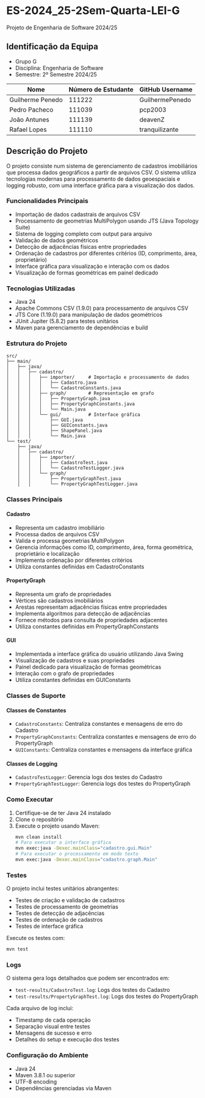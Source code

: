 # ES-2024_25-2Sem-Quarta-LEI-G
Projeto de Engenharia de Software 2024/25

## Identificação da Equipa
- Grupo G
- Disciplina: Engenharia de Software
- Semestre: 2º Semestre 2024/25

| Nome             | Número de Estudante | GitHub Username |
|------------------|---------------------|-----------------|
| Guilherme Penedo | 111222              | GuilhermePenedo |
| Pedro Pacheco    | 111039              | pcp2003         |
| João Antunes     | 111139              | deavenZ         |
| Rafael Lopes     | 111110              | tranquilizante  |


## Descrição do Projeto
O projeto consiste num sistema de gerenciamento de cadastros imobiliários que processa dados geográficos a partir de arquivos CSV. O sistema utiliza tecnologias modernas para processamento de dados geoespaciais e logging robusto, com uma interface gráfica para a visualização dos dados.

### Funcionalidades Principais
- Importação de dados cadastrais de arquivos CSV
- Processamento de geometrias MultiPolygon usando JTS (Java Topology Suite)
- Sistema de logging completo com output para arquivo
- Validação de dados geométricos
- Detecção de adjacências físicas entre propriedades
- Ordenação de cadastros por diferentes critérios (ID, comprimento, área, proprietário)
- Interface gráfica para visualização e interação com os dados
- Visualização de formas geométricas em painel dedicado

### Tecnologias Utilizadas
- Java 24
- Apache Commons CSV (1.9.0) para processamento de arquivos CSV
- JTS Core (1.19.0) para manipulação de dados geométricos
- JUnit Jupiter (5.8.2) para testes unitários
- Maven para gerenciamento de dependências e build

### Estrutura do Projeto
```
src/
├── main/
│   ├── java/
│   │   ├── cadastro/
│   │   │   ├── importer/     # Importação e processamento de dados
│   │   │   │   ├── Cadastro.java
│   │   │   │   └── CadastroConstants.java
│   │   │   ├── graph/        # Representação em grafo
│   │   │   │   ├── PropertyGraph.java
│   │   │   │   ├── PropertyGraphConstants.java
│   │   │   │   └── Main.java
│   │   │   └── gui/          # Interface gráfica
│   │   │       ├── GUI.java
│   │   │       ├── GUIConstants.java
│   │   │       ├── ShapePanel.java
│   │   │       └── Main.java
└── test/
    ├── java/
    │   ├── cadastro/
    │   │   ├── importer/
    │   │   │   ├── CadastroTest.java
    │   │   │   └── CadastroTestLogger.java
    │   │   └── graph/
    │   │       ├── PropertyGraphTest.java
    │   │       └── PropertyGraphTestLogger.java
```

### Classes Principais

#### Cadastro
- Representa um cadastro imobiliário
- Processa dados de arquivos CSV
- Valida e processa geometrias MultiPolygon
- Gerencia informações como ID, comprimento, área, forma geométrica, proprietário e localização
- Implementa ordenação por diferentes critérios
- Utiliza constantes definidas em CadastroConstants

#### PropertyGraph
- Representa um grafo de propriedades
- Vértices são cadastros imobiliários
- Arestas representam adjacências físicas entre propriedades
- Implementa algoritmos para detecção de adjacências
- Fornece métodos para consulta de propriedades adjacentes
- Utiliza constantes definidas em PropertyGraphConstants

#### GUI
- Implementada a interface gráfica do usuário utilizando Java Swing
- Visualização de cadastros e suas propriedades
- Painel dedicado para visualização de formas geométricas
- Interação com o grafo de propriedades
- Utiliza constantes definidas em GUIConstants

### Classes de Suporte

#### Classes de Constantes
- `CadastroConstants`: Centraliza constantes e mensagens de erro do Cadastro
- `PropertyGraphConstants`: Centraliza constantes e mensagens de erro do PropertyGraph
- `GUIConstants`: Centraliza constantes e mensagens da interface gráfica

#### Classes de Logging
- `CadastroTestLogger`: Gerencia logs dos testes do Cadastro
- `PropertyGraphTestLogger`: Gerencia logs dos testes do PropertyGraph

### Como Executar
1. Certifique-se de ter Java 24 instalado
2. Clone o repositório
3. Execute o projeto usando Maven:
   ```bash
   mvn clean install
   # Para executar a interface gráfica
   mvn exec:java -Dexec.mainClass="cadastro.gui.Main"
   # Para executar o processamento em modo texto
   mvn exec:java -Dexec.mainClass="cadastro.graph.Main"
   ```

### Testes
O projeto inclui testes unitários abrangentes:
- Testes de criação e validação de cadastros
- Testes de processamento de geometrias
- Testes de detecção de adjacências
- Testes de ordenação de cadastros
- Testes de interface gráfica

Execute os testes com:
```bash
mvn test
```

### Logs
O sistema gera logs detalhados que podem ser encontrados em:
- `test-results/CadastroTest.log`: Logs dos testes do Cadastro
- `test-results/PropertyGraphTest.log`: Logs dos testes do PropertyGraph

Cada arquivo de log inclui:
- Timestamp de cada operação
- Separação visual entre testes
- Mensagens de sucesso e erro
- Detalhes do setup e execução dos testes

### Configuração do Ambiente
- Java 24
- Maven 3.8.1 ou superior
- UTF-8 encoding
- Dependências gerenciadas via Maven

